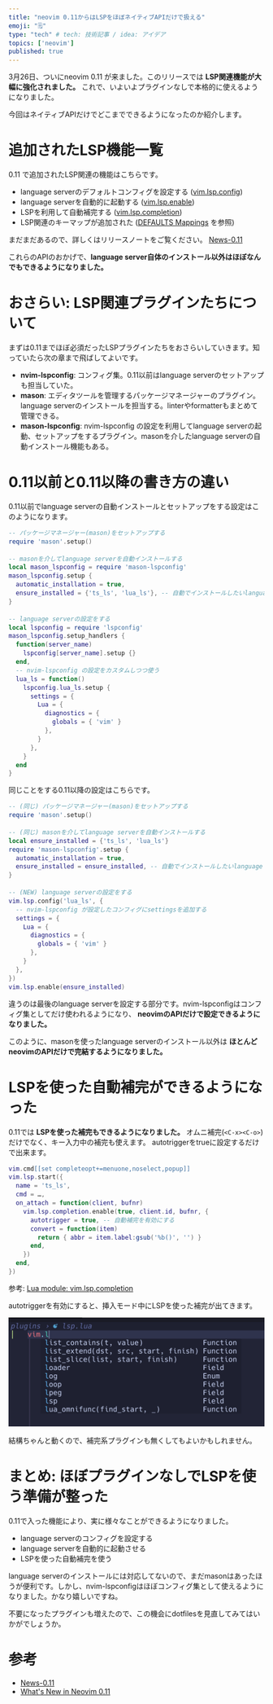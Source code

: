 ```yaml
---
title: "neovim 0.11からはLSPをほぼネイティブAPIだけで扱える"
emoji: "🗒️"
type: "tech" # tech: 技術記事 / idea: アイデア
topics: ['neovim']
published: true
---
```


3月26日、ついにneovim 0.11 が来ました。このリリースでは **LSP関連機能が大幅に強化されました。** これで、いよいよプラグインなしで本格的に使えるようになりました。

今回はネイティブAPIだけでどこまでできるようになったのか紹介します。

# 追加されたLSP機能一覧

0.11 で追加されたLSP関連の機能はこちらです。

- language serverのデフォルトコンフィグを設定する ([vim.lsp.config](https://neovim.io/doc/user/lsp.html#vim.lsp.config()))
- language serverを自動的に起動する ([vim.lsp.enable](https://neovim.io/doc/user/lsp.html#vim.lsp.enable()))
- LSPを利用して自動補完する  ([vim.lsp.completion](https://neovim.io/doc/user/lsp.html#lsp-completion))
- LSP関連のキーマップが追加された ([DEFAULTS Mappings](https://neovim.io/doc/user/news-0.11.html#_defaults) を参照)

まだまだあるので、詳しくはリリースノートをご覧ください。 [News-0.11](https://neovim.io/doc/user/news-0.11.html)

これらのAPIのおかげで、**language server自体のインストール以外はほぼなんでもできるようになりました。**

# おさらい: LSP関連プラグインたちについて

まずは0.11までほぼ必須だったLSPプラグインたちをおさらいしていきます。知っていたら次の章まで飛ばしてよいです。

- **nvim-lspconfig**: コンフィグ集。0.11以前はlanguage serverのセットアップも担当していた。
- **mason**: エディタツールを管理するパッケージマネージャーのプラグイン。language serverのインストールを担当する。linterやformatterもまとめて管理できる。
- **mason-lspconfig**: nvim-lspconfig の設定を利用してlanguage serverの起動、セットアップをするプラグイン。masonを介したlanguage serverの自動インストール機能もある。

# 0.11以前と0.11以降の書き方の違い

0.11以前でlanguage serverの自動インストールとセットアップをする設定はこのようになります。

```lua
-- パッケージマネージャー(mason)をセットアップする
require 'mason'.setup()

-- masonを介してlanguage serverを自動インストールする
local mason_lspconfig = require 'mason-lspconfig'
mason_lspconfig.setup {
  automatic_installation = true,
  ensure_installed = {'ts_ls', 'lua_ls'}, -- 自動でインストールしたいlanguage server
}

-- language serverの設定をする
local lspconfig = require 'lspconfig'
mason_lspconfig.setup_handlers {
  function(server_name)
    lspconfig[server_name].setup {}
  end,
  -- nvim-lspconfig の設定をカスタムしつつ使う
  lua_ls = function()
    lspconfig.lua_ls.setup {
      settings = {
        Lua = {
          diagnostics = {
            globals = { 'vim' }
          },
        }
      },
    }
  end
}
```

同じことをする0.11以降の設定はこちらです。

```lua
-- (同じ) パッケージマネージャー(mason)をセットアップする
require 'mason'.setup()

-- (同じ) masonを介してlanguage serverを自動インストールする
local ensure_installed = {'ts_ls', 'lua_ls'}
require 'mason-lspconfig'.setup {
  automatic_installation = true,
  ensure_installed = ensure_installed, -- 自動でインストールしたいlanguage server
}

-- (NEW) language serverの設定をする
vim.lsp.config('lua_ls', {
  -- nvim-lspconfig が設定したコンフィグにsettingsを追加する
  settings = {
    Lua = {
      diagnostics = {
        globals = { 'vim' }
      },
    }
  },
})
vim.lsp.enable(ensure_installed)
```

違うのは最後のlanguage serverを設定する部分です。nvim-lspconfigはコンフィグ集としてだけ使われるようになり、 **neovimのAPIだけで設定できるようになりました。**

このように、masonを使ったlanguage serverのインストール以外は **ほとんどneovimのAPIだけで完結するようになりました。**

# LSPを使った自動補完ができるようになった

0.11では **LSPを使った補完もできるようになりました。** オムニ補完(`<C-x><C-o>`)だけでなく、キー入力中の補完も使えます。 autotriggerをtrueに設定するだけで出来ます。

```lua
vim.cmd[[set completeopt+=menuone,noselect,popup]]
vim.lsp.start({
  name = 'ts_ls',
  cmd = …,
  on_attach = function(client, bufnr)
    vim.lsp.completion.enable(true, client.id, bufnr, {
      autotrigger = true, -- 自動補完を有効にする
      convert = function(item)
        return { abbr = item.label:gsub('%b()', '') }
      end,
    })
  end,
})
```

参考: [Lua module: vim.lsp.completion](https://neovim.io/doc/user/lsp.html#lsp-completion)

autotriggerを有効にすると、挿入モード中にLSPを使った補完が出てきます。

![](/images/auto-completion.png)

結構ちゃんと動くので、補完系プラグインも無くしてもよいかもしれません。

# まとめ: ほぼプラグインなしでLSPを使う準備が整った

0.11で入った機能により、実に様々なことができるようになりました。

- language serverのコンフィグを設定する
- language serverを自動的に起動させる
- LSPを使った自動補完を使う

language serverのインストールには対応してないので、まだmasonはあったほうが便利です。しかし、nvim-lspconfigはほぼコンフィグ集として使えるようになりました。かなり嬉しいですね。

不要になったプラグインも増えたので、この機会にdotfilesを見直してみてはいかがでしょうか。

# 参考

- [News-0.11](https://neovim.io/doc/user/news-0.11.html#_defaults)
- [What's New in Neovim 0.11](https://gpanders.com/blog/whats-new-in-neovim-0-11/)
